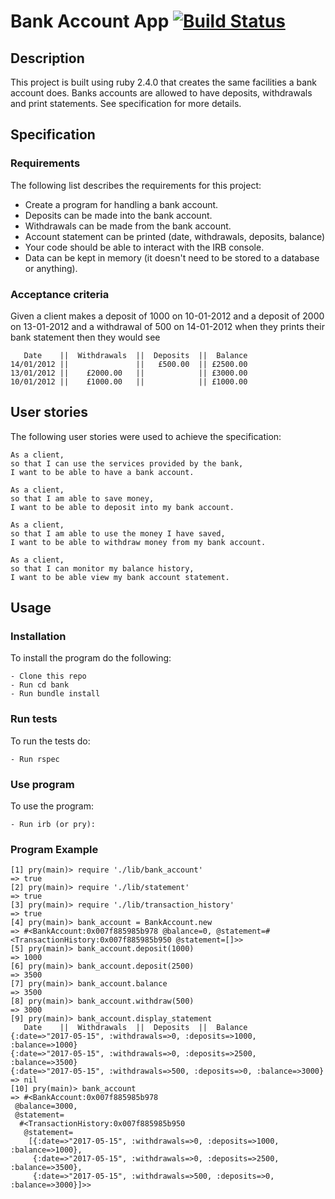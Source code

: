 # Bank Account App [![Build Status](https://travis-ci.org/UltimateCoder00/bank.svg?branch=master)](https://travis-ci.org/UltimateCoder00/bank)


## Description
This project is built using ruby 2.4.0 that creates the same facilities a bank account does. Banks accounts are allowed to have deposits, withdrawals and print statements. See specification for more details.

## Specification

### Requirements
The following list describes the requirements for this project:
* Create a program for handling a bank account.
* Deposits can be made into the bank account.
* Withdrawals can be made from the bank account.
* Account statement can be printed (date, withdrawals, deposits, balance)
* Your code should be able to interact with the IRB console.
* Data can be kept in memory (it doesn't need to be stored to a database or anything).

### Acceptance criteria

Given a client makes a deposit of 1000 on 10-01-2012 and a deposit of 2000 on 13-01-2012 and a withdrawal of 500 on 14-01-2012 when they prints their bank statement then they would see

```
   Date    ||  Withdrawals  ||  Deposits  ||  Balance
14/01/2012 ||               ||   £500.00  || £2500.00
13/01/2012 ||    £2000.00   ||            || £3000.00
10/01/2012 ||    £1000.00   ||            || £1000.00
```

## User stories
The following user stories were used to achieve the specification:

```
As a client,
so that I can use the services provided by the bank,
I want to be able to have a bank account.

As a client,
so that I am able to save money,
I want to be able to deposit into my bank account.

As a client,
so that I am able to use the money I have saved,
I want to be able to withdraw money from my bank account.

As a client,
so that I can monitor my balance history,
I want to be able view my bank account statement.
```


## Usage

### Installation
To install the program do the following:

```
- Clone this repo
- Run cd bank
- Run bundle install
```

### Run tests
To run the tests do:

```
- Run rspec
```

### Use program
To use the program:

```
- Run irb (or pry):
```

### Program Example
```
[1] pry(main)> require './lib/bank_account'
=> true
[2] pry(main)> require './lib/statement'
=> true
[3] pry(main)> require './lib/transaction_history'
=> true
[4] pry(main)> bank_account = BankAccount.new
=> #<BankAccount:0x007f885985b978 @balance=0, @statement=#<TransactionHistory:0x007f885985b950 @statement=[]>>
[5] pry(main)> bank_account.deposit(1000)
=> 1000
[6] pry(main)> bank_account.deposit(2500)
=> 3500
[7] pry(main)> bank_account.balance
=> 3500
[8] pry(main)> bank_account.withdraw(500)
=> 3000
[9] pry(main)> bank_account.display_statement
   Date    ||  Withdrawals  ||  Deposits  ||  Balance
{:date=>"2017-05-15", :withdrawals=>0, :deposits=>1000, :balance=>1000}
{:date=>"2017-05-15", :withdrawals=>0, :deposits=>2500, :balance=>3500}
{:date=>"2017-05-15", :withdrawals=>500, :deposits=>0, :balance=>3000}
=> nil
[10] pry(main)> bank_account
=> #<BankAccount:0x007f885985b978
 @balance=3000,
 @statement=
  #<TransactionHistory:0x007f885985b950
   @statement=
    [{:date=>"2017-05-15", :withdrawals=>0, :deposits=>1000, :balance=>1000},
     {:date=>"2017-05-15", :withdrawals=>0, :deposits=>2500, :balance=>3500},
     {:date=>"2017-05-15", :withdrawals=>500, :deposits=>0, :balance=>3000}]>>
 ```
